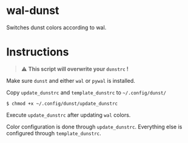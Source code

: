 # wal-dunst
Switches dunst colors according to wal.

# Instructions
> :warning: **This script will overwrite your `dunstrc` !**

Make sure `dunst` and either `wal` or `pywal` is installed.

Copy `update_dunstrc` and `template_dunstrc` to `~/.config/dunst/`

`$ chmod +x ~/.config/dunst/update_dunstrc`

Execute `update_dunstrc` after updating `wal` colors.

Color configuration is done through `update_dunstrc`. Everything else is configured through `template_dunstrc`.
